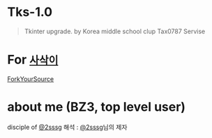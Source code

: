 # Tks-1.0
 >Tkinter upgrade. by
 >Korea middle school clup Tax0787
 >Servise

# For [`사삭이`](https://github.com/sasak2)
[ForkYourSource](https://github.com/Tax0787/buymacbookfor--AnyOne)

# about me (BZ3, top level user)
disciple of [@2sssg](https://github.com/2sssg)
해석 : [@2sssg](https://github.com/2sssg)님의 제자
